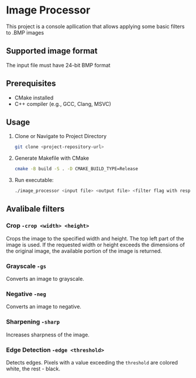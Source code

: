 # Image Processor

This project is a console apllication that allows applying some basic filters to .BMP images

## Supported image format

The input file must have 24-bit BMP format 
## Prerequisites

- CMake installed
- C++ compiler (e.g., GCC, Clang, MSVC)

## Usage 
1. Clone or Navigate to Project Directory
    ```bash
    git clone <project-repository-url>
    ```

2. Generate Makefile with CMake
    ```bash
    cmake -B build -S . -D CMAKE_BUILD_TYPE=Release
    ```
3. Run executable:
    ```bash
    ./image_processor <input file> <output file> <filter flag with respective arguments>
    ```

## Avalibale filters

### Crop ```-crop <width> <height>```
Crops the image to the specified width and height. The top left part of the image is used.
If the requested width or height exceeds the dimensions of the original image, the available portion of the image is returned.

### Grayscale ```-gs```
Converts an image to grayscale.

### Negative ```-neg```
Converts an image to negative.

### Sharpening ```-sharp```
Increases sharpness of the image.

### Edge Detection ```-edge <threshold>```
Detects edges. Pixels with a value exceeding the ```threshold``` are colored white, the rest - black.
